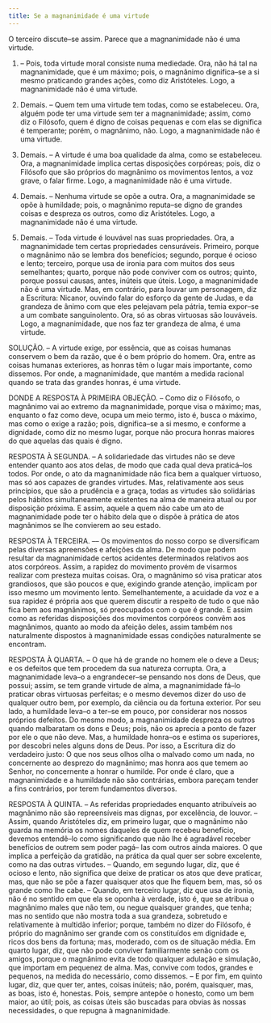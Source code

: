 ```yaml
---
title: Se a magnanimidade é uma virtude
---
```


O terceiro discute–se assim. Parece que a magnanimidade não é uma virtude.  

1. – Pois, toda virtude moral consiste numa mediedade. Ora, não há tal na magnanimidade, que é um máximo; pois, o magnânimo dignifica–se a si mesmo praticando grandes ações, como diz Aristóteles. Logo, a magnanimidade não é uma virtude.  

2. Demais. – Quem tem uma virtude tem todas, como se estabeleceu. Ora, alguém pode ter uma virtude sem ter a magnanimidade; assim, como diz o Filósofo, quem é digno de coisas pequenas e com elas se dignifica é temperante; porém, o magnânimo, não. Logo, a magnanimidade não é uma virtude.  

3. Demais. – A virtude é uma boa qualidade da alma, como se estabeleceu. Ora, a magnanimidade implica certas disposições corpóreas; pois, diz o Filósofo que são próprios do magnânimo os movimentos lentos, a voz grave, o falar firme. Logo, a magnanimidade não é uma virtude. 

4. Demais. – Nenhuma virtude se opõe a outra. Ora, a magnanimidade se opõe à humildade; pois, o magnânimo reputa–se digno de grandes coisas e despreza os outros, como diz Aristóteles. Logo, a magnanimidade não é uma virtude.  

5. Demais. – Toda virtude é louvável nas suas propriedades. Ora, a magnanimidade tem certas propriedades censuráveis. Primeiro, porque o magnânimo não se lembra dos benefícios; segundo, porque é ocioso e lento; terceiro, porque usa de ironia para com muitos dos seus semelhantes; quarto, porque não pode conviver com os outros; quinto, porque possui causas, antes, inúteis que úteis. Logo, a magnanimidade não é uma virtude.  Mas, em contrário, para louvar um personagem, diz a Escritura: Nicanor, ouvindo falar do esforço da gente de Judas, e da grandeza de ânimo com que eles pelejavam pela pátria, temia expor–se a um combate sanguinolento. Ora, só as obras virtuosas são louváveis. Logo, a magnanimidade, que nos faz ter grandeza de alma, é uma virtude.  

SOLUÇÃO. – A virtude exige, por essência, que as coisas humanas conservem o bem da razão, que é o bem próprio do homem. Ora, entre as coisas humanas exteriores, as honras têm o lugar mais importante, como dissemos. Por onde, a magnanimidade, que mantém a medida racional quando se trata das grandes honras, é uma virtude.  

DONDE A RESPOSTA À PRIMEIRA OBJEÇÃO. – Como diz o Filósofo, o magnânimo vai ao extremo da magnanimidade, porque visa o máximo; mas, enquanto o faz como deve, ocupa um meio termo, isto é, busca o máximo, mas como o exige a razão; pois, dignifica–se a si mesmo, e conforme a dignidade, como diz no mesmo lugar, porque não procura honras maiores do que aquelas das quais é digno.  

RESPOSTA À SEGUNDA. – A solidariedade das virtudes não se deve entender quanto aos atos delas, de modo que cada qual deva praticá–los todos. Por onde, o ato da magnanimidade não fica bem a qualquer virtuoso, mas só aos capazes de grandes virtudes. Mas, relativamente aos seus princípios, que são a prudência e a graça, todas as virtudes são solidárias pelos hábitos simultaneamente existentes na alma de maneira atual ou por disposição próxima. E assim, aquele a quem não cabe um ato de magnanimidade pode ter o hábito dela que o dispõe à prática de atos magnânimos se lhe convierem ao seu estado.  

RESPOSTA À TERCEIRA. –– Os movimentos do nosso corpo se diversificam pelas diversas apreensões e afeições da alma. De modo que podem resultar da magnanimidade certos acidentes determinados relativos aos atos corpóreos. Assim, a rapidez do movimento provém de visarmos realizar com presteza muitas coisas. Ora, o magnânimo só visa praticar atos grandiosos, que são poucos e que, exigindo grande atenção, implicam por isso mesmo um movimento lento. Semelhantemente, a acuidade da voz e a sua rapidez é própria aos que querem discutir a respeito de tudo o que não fica bem aos magnânimos, só preocupados com o que é grande. E assim como as referidas disposições dos movimentos corpóreos convêm aos magnânimos, quanto ao modo da afeição deles, assim também nos naturalmente dispostos à magnanimidade essas condições naturalmente se encontram.  

RESPOSTA À QUARTA. – O que há de grande no homem ele o deve a Deus; e os defeitos que tem procedem da sua natureza corrupta. Ora, a magnanimidade leva–o a engrandecer–se pensando nos dons de Deus, que possui; assim, se tem grande virtude de alma, a magnanimidade fá–lo praticar obras virtuosas perfeitas; e o mesmo devemos dizer do uso de qualquer outro bem, por exemplo, da ciência ou da fortuna exterior. Por seu lado, a humildade leva–o a ter–se em pouco, por considerar nos nossos próprios defeitos. Do mesmo modo, a magnanimidade despreza os outros quando malbaratam os dons e Deus; pois, não os aprecia a ponto de fazer por ele o que não deve. Mas, a humildade honra–os e estima os superiores, por descobri neles alguns dons de Deus. Por isso, a Escritura diz do verdadeiro justo: O que nos seus olhos olha o malvado como um nada, no concernente ao desprezo do magnânimo; mas honra aos que temem ao Senhor, no concernente a honrar o humilde. Por onde é claro, que a magnanimidade e a humildade não são contrárias, embora pareçam tender a fins contrários, por terem fundamentos diversos.  

RESPOSTA À QUINTA. – As referidas propriedades enquanto atribuíveis ao magnânimo não são repreensíveis mas dignas, por excelência, de louvor. – Assim, quando Aristóteles diz, em primeiro lugar, que o magnânimo não guarda na memória os nomes daqueles de quem recebeu benefício, devemos entendê–lo como significando que não lhe é agradável receber benefícios de outrem sem poder pagá– las com outros ainda maiores. O que implica a perfeição da gratidão, na prática da qual quer ser sobre excelente, como na das outras virtudes. – Quando, em segundo lugar, diz, que é ocioso e lento, não significa que deixe de praticar os atos que deve praticar, mas, que não se põe a fazer quaisquer atos que lhe fiquem bem, mas, só os grande como lhe cabe. – Quando, em terceiro lugar, diz que usa de ironia, não é no sentido em que ela se oponha à verdade, isto é, que se atribua o magnânimo males que não tem, ou negue quaisquer grandes, que tenha; mas no sentido que não mostra toda a sua grandeza, sobretudo e relativamente à multidão inferior; porque, também no dizer do Filósofo, é próprio do magnânimo ser grande com os constituídos em dignidade e, ricos dos bens da fortuna; mas, moderado, com os de situação média. Em quarto lugar, diz, que não pode conviver familiarmente senão com os amigos, porque o magnânimo evita de todo qualquer adulação e simulação, que importam em pequenez de alma. Mas, convive com todos, grandes e pequenos, na medida do necessário, como dissemos. – E por fim, em quinto lugar, diz, que quer ter, antes, coisas inúteis; não, porém, quaisquer, mas, as boas, isto é, honestas. Pois, sempre antepõe o honesto, como um bem maior, ao útil; pois, as coisas úteis são buscadas para obvias às nossas necessidades, o que repugna à magnanimidade.